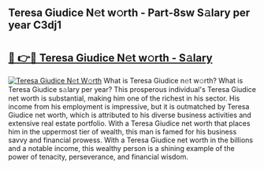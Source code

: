 ## Teresa Giudice N𝚎t w𝚘rth - Part-8sw S𝚊lary per year C3dj1

# <h2><a href="http://gc1d39.nevu.top/?p=Teresa+Giudice">🔗 👉🔴 Teresa Giudice N𝚎t w𝚘rth - S𝚊lary</a></h2>

[![Teresa Giudice N𝚎t W𝚘rth](https://i.imgur.com/Oavwk0R.jpeg)](http://gc1d39.nevu.top/?p=Teresa+Giudice)
What is Teresa Giudice n𝚎t w𝚘rth? What is Teresa Giudice s𝚊lary per year?
This prosperous individual's Teresa Giudice net worth is substantial, making him one of the richest in his sector. His income from his employment is impressive, but it is outmatched by Teresa Giudice net worth, which is attributed to his diverse business activities and extensive real estate portfolio. With a Teresa Giudice net worth that places him in the uppermost tier of wealth, this man is famed for his business savvy and financial prowess. With a Teresa Giudice net worth in the billions and a notable income, this wealthy person is a shining example of the power of tenacity, perseverance, and financial wisdom.
